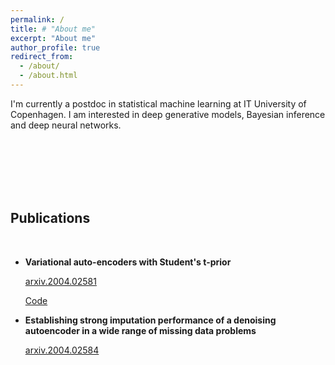 ```yaml
---
permalink: /
title: # "About me"
excerpt: "About me"
author_profile: true
redirect_from: 
  - /about/
  - /about.html
---
```



I'm currently a postdoc in statistical machine learning at IT University of Copenhagen. 
I am interested in deep generative models, Bayesian inference and deep neural networks.



<br /><br /><br />
<br />
<br />



## Publications
<br />


* **Variational auto-encoders with Student's t-prior**

  [arxiv.2004.02581](https://arxiv.org/abs/2004.02581)
  
  [Code](https://github.com/najmehabiri/VAE-St)

* **Establishing strong imputation performance of a denoising autoencoder in a wide range of missing data problems** 

   [arxiv.2004.02584](https://arxiv.org/abs/2004.02584)
   
   
   
   
   
   
   
   
   
   <br /><br /><br /><br /><br /><br /><br /><br /><br />
   
   
   
   
